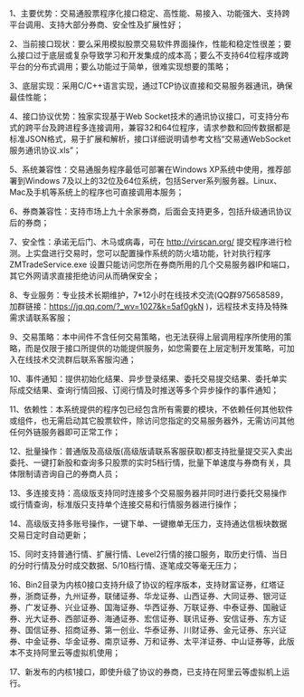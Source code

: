 ﻿1、主要优势：交易通股票程序化接口稳定、高性能、易接入、功能强大、支持跨平台调用、支持大部分券商、安全性及扩展性好；

2、当前接口现状：要么采用模拟股票交易软件界面操作，性能和稳定性很差；要么接口过于底层或复杂导致学习和开发集成的成本高；要么不支持64位程序或跨平台的分布式调用；要么功能过于简单，很难实现想要的策略；

3、底层实现：采用C/C++语言实现，通过TCP协议直接和交易服务器通讯，确保最佳性能；

4、接口协议优势：独家实现基于Web Socket技术的通讯协议接口，可支持分布式的跨平台及跨进程多连接调用，兼容32和64位程序，请求参数和回传数据都是标准JSON格式，易于扩展和解析，接口详细说明请参考文档“交易通WebSocket服务通讯协议.xls”；

5、系统兼容性：交易通服务程序最低可部署在Windows XP系统中使用，推荐部署到Windows 7及以上的32位及64位系统，包括Server系列服务器。Linux、Mac及手机等系统上的程序也可直接调用本服务；

6、券商兼容性：支持市场上九十余家券商，后面会支持更多，包括升级通讯协议后的券商；

7、安全性：承诺无后门、木马或病毒，可在 http://virscan.org/ 提交程序进行检测。上实盘进行交易时，您可以配置操作系统的防火墙功能，针对执行程序ZMTradeService.exe 设置只能访问您所在券商所用的几个交易服务器IP和端口，其它外网请求直接拒绝访问从而确保安全；

8、专业服务：专业技术长期维护，7*12小时在线技术交流(QQ群975658589，加群链接：https://jq.qq.com/?_wv=1027&k=5af0gkN )，远程技术支持及特殊需求请联系客服；

9、交易策略：本中间件不含任何交易策略，也无法获得上层调用程序所使用的策略，而是仅限于接口所提供的功能提供服务，如您需要在上层定制开发策略，可加入在线技术交流群后联系客服沟通；

10、事件通知：提供初始化结果、异步登录结果、委托交易提交结果、委托单实际成交结果、查询行情回报、订阅行情及时推送等多个异步操作的事件通知；

11、依赖性：本系统提供的程序包已经包含所有需要的模块，不依赖任何其他软件或组件，也无需启动其它股票软件，除访问您指定的交易服务器外，无需访问其他任何外链服务器即可正常工作；

12、批量操作：普通版及高级版(高级版请联系客服获取)都支持批量提交买入卖出委托、一键打新股和查询多只股票的实时5档行情，批量下单速度与券商有关，具体限制请咨询自己的券商人员；

13、多连接支持：高级版支持同时连接多个交易服务器并同时进行委托交易操作或行情查询，标准版只支持单个连接交易和行情服务器进行操作；

14、高级版支持多账号操作，一键下单、一键撤单无压力，支持通达信板块数据交易日定时自动更新；

15、同时支持普通行情、扩展行情、Level2行情的接口服务，取历史行情、当日的分时行情及分时成交数据、5/10档行情、逐笔成交等毫无压力；

16、Bin2目录为内核0接口支持升级了协议的程序版本，支持财富证券，红塔证券，浙商证券，九州证券，联储证券、华龙证券、山西证券、大同证券、银河证券、广发证券、兴业证券、国海证券、华西证券、万联证券、中泰证券、国融证券、光大证券、西部证券、海通证券、宏信证券、联讯证券、安信证券、东方证券、国信证券、招商证券、第一创业、华泰证券、川财证券、金元证券、东兴证券、中金证券、华金证券、南京证券、万和证券、太平洋证券、中山证券等，此版本不支持阿里云等虚拟机使用；

17、新发布的内核1接口，即使升级了协议的券商，已支持在阿里云等虚拟机上运行。
